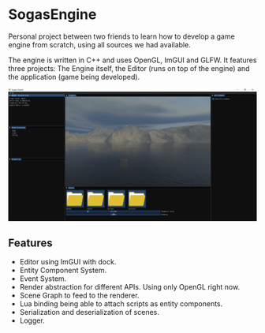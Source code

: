 # SogasEngine

Personal project between two friends to learn how to develop a game engine from scratch, using all sources we had available.

The engine is written in C++ and uses OpenGL, ImGUI and GLFW. It features three projects: The Engine itself, the Editor (runs on top of the engine) and the application (game being developed).

 <img src="https://github.com/AlvarAlonso/SogasEngine/blob/main/images/editor.PNG" alt="editor"/>

## Features

<ul>
  <li>
    Editor using ImGUI with dock.
  </li>
  <li>
    Entity Component System.
  </li>
  <li>
    Event System.
  </li>
  <li>
    Render abstraction for different APIs. Using only OpenGL right now.
  </li>
  <li>
    Scene Graph to feed to the renderer.
  </li>
  <li>
    Lua binding being able to attach scripts as entity components.
  </li>
  <li>
    Serialization and deserialization of scenes.
  </li>
  <li>
    Logger.
  </li>
</ul>
